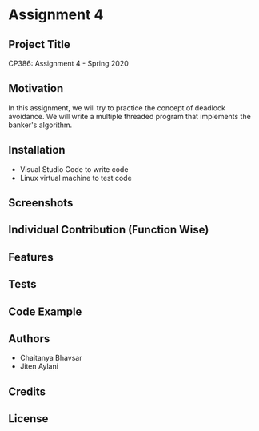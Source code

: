 # Assignment 4

## Project Title

CP386: Assignment 4 - Spring 2020

## Motivation

In this assignment, we will try to practice the concept of deadlock avoidance. We will write a multiple threaded program that implements the banker's algorithm. 

## Installation 

- Visual Studio Code to write code
- Linux virtual machine to test code

## Screenshots 

## Individual Contribution (Function Wise)

## Features

## Tests

## Code Example

## Authors
- Chaitanya Bhavsar 
- Jiten Aylani

## Credits

## License 


